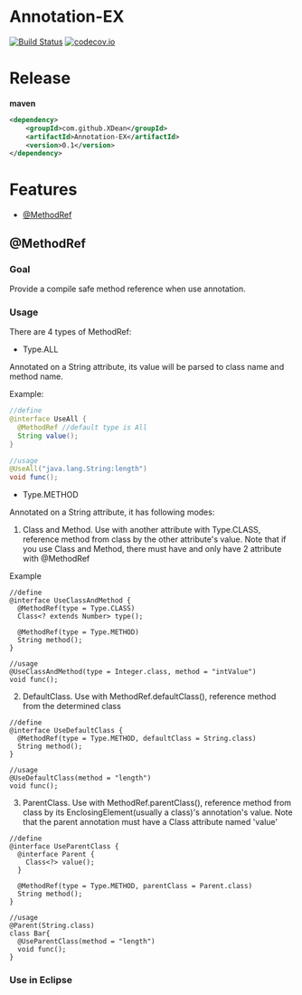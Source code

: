 # Annotation-EX
[![Build Status](https://travis-ci.org/XDean/Annotation-EX.svg?branch=master)](https://travis-ci.org/XDean/Annotation-EX)
[![codecov.io](http://codecov.io/github/XDean/Annotation-EX/coverage.svg?branch=master)](https://codecov.io/gh/XDean/Annotation-EX/branch/master)

# Release

**maven**

```xml
<dependency>
    <groupId>com.github.XDean</groupId>
    <artifactId>Annotation-EX</artifactId>
    <version>0.1</version>
</dependency>
```

# Features

- [@MethodRef](#MethodRef)


## @MethodRef
### Goal
Provide a compile safe method reference when use annotation.

### Usage
There are 4 types of MethodRef:

- Type.ALL

Annotated on a String attribute, its value will be parsed to class name and method name. 

Example:

```java
//define
@interface UseAll {
  @MethodRef //default type is All
  String value();
}

//usage
@UseAll("java.lang.String:length")
void func();
```

- Type.METHOD 

Annotated on a String attribute, it has following modes:

1. Class and Method. Use with another attribute with Type.CLASS, reference method from class by the other attribute's value.
Note that if you use Class and Method, there must have and only have 2 attribute with @MethodRef 

Example

```
//define
@interface UseClassAndMethod {
  @MethodRef(type = Type.CLASS)
  Class<? extends Number> type();

  @MethodRef(type = Type.METHOD)
  String method();
}

//usage
@UseClassAndMethod(type = Integer.class, method = "intValue")
void func();
```

2. DefaultClass. Use with MethodRef.defaultClass(), reference method from the determined class

```
//define
@interface UseDefaultClass {
  @MethodRef(type = Type.METHOD, defaultClass = String.class)
  String method();
}

//usage
@UseDefaultClass(method = "length")
void func();
```

3. ParentClass. Use with MethodRef.parentClass(), reference method from class by its EnclosingElement(usually a class)'s annotation's value.
Note that the parent annotation must have a Class attribute named 'value'
 
```
//define
@interface UseParentClass {
  @interface Parent {
    Class<?> value();
  }

  @MethodRef(type = Type.METHOD, parentClass = Parent.class)
  String method();
}

//usage
@Parent(String.class)
class Bar{
  @UseParentClass(method = "length")
  void func();
}
```
  
### Use in Eclipse
